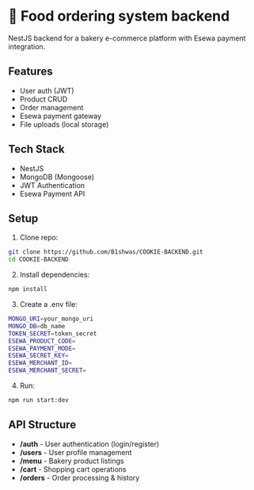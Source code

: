 # 🍪 Food ordering system backend

NestJS backend for a bakery e-commerce platform with Esewa payment integration.

## Features
- User auth (JWT)
- Product CRUD
- Order management
- Esewa payment gateway
- File uploads (local storage)

## Tech Stack
- NestJS
- MongoDB (Mongoose)
- JWT Authentication
- Esewa Payment API

## Setup
1. Clone repo:
```bash
git clone https://github.com/B1shwas/COOKIE-BACKEND.git
cd COOKIE-BACKEND
```

2. Install dependencies:
```bash
npm install
```

3. Create a .env file:
```bash
MONGO_URI=your_mongo_uri
MONGO_DB=db_name
TOKEN_SECRET=token_secret
ESEWA_PRODUCT_CODE=
ESEWA_PAYMENT_MODE=
ESEWA_SECRET_KEY=
ESEWA_MERCHANT_ID=
ESEWA_MERCHANT_SECRET=
```

4. Run:
```bash
npm run start:dev
```

##  API Structure

- **/auth** - User authentication (login/register)  
- **/users** - User profile management  
- **/menu** - Bakery product listings  
- **/cart** - Shopping cart operations  
- **/orders** - Order processing & history  
